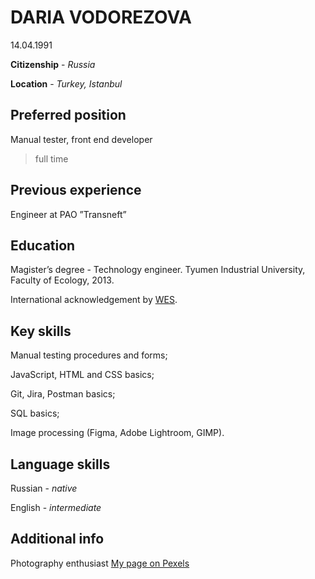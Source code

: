 # DARIA VODOREZOVA

14.04.1991

**Citizenship** - _Russia_

**Location** - _Turkey, Istanbul_

## Preferred position

Manual tester, front end developer

> full time

## Previous experience

Engineer at PAO ”Transneft”

## Education

Magister’s degree - Technology engineer. Tyumen Industrial University,
Faculty of Ecology, 2013.

International acknowledgement by [WES](https://drive.google.com/file/d/12rlIBpYdNUx3kFjpON0J-kDj5nEiKfQ1/view?usp=sharing).

## Key skills

Manual testing procedures and forms;

JavaScript, HTML and CSS basics;

Git, Jira, Postman basics;

SQL basics;

Image processing (Figma, Adobe Lightroom, GIMP).

## Language skills

Russian - _native_

English - _intermediate_

## Additional info

Photography enthusiast [My page on Pexels](https://www.pexels.com/@daka)

